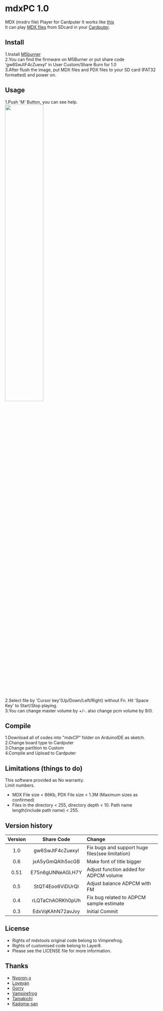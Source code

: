 # mdxPC 1.0
MDX (mxdrv file) Player for Cardputer 
It works like [this](https://x.com/i/status/1841840389306909125)<br>
It can play [MDX files]([https://en.wikipedia.org/wiki/VGM_(file_format)](https://w.atwiki.jp/mxdrv/)) from SDcard in your [Cardputer](https://shop.m5stack.com/products/m5stack-cardputer-kit-w-m5stamps3).<br>
## Install
1.Install [M5burner](https://docs.m5stack.com/en/uiflow/m5burner/intro)<br>
2.You can find the firmware on M5Burner or put share code 'gw6SwJtF4cZuexyl' in User Custom/Share Burn for 1.0 <br>
3.After flush the image, put MDX files and PDX files to your SD card (FAT32 formatted) and power on.<br>

## Usage
1.Push 'M' Button, you can see help.<br>
<img width="50%" src ="https://github.com/user-attachments/assets/019905da-9d3b-4c67-bfcd-6aebdd8362bf"><br>
2.Select file by 'Cursor key'(Up/Down/Left/Right) without Fn. Hit 'Space Key' to Start/Stop playing.<br>
3.You can change master volume by +/-. also  change pcm volume by 9/0. 
## Compile
1.Download all of codes into "mdxCP" folder on ArduinoIDE as sketch.<br>
2.Change board type to Cardputer<br>
3.Change partition to Custom<br>
4.Compile and Upload to Cardputer<br>
## Limitations (things to do)
This software provided as No warranty.<br>
Limit numbers.<br>
- MDX File size < 86Kb, PDX File size < 1.3M (Maximum sizes as confirmed)
- Files in the directory < 255, directory depth < 10. Path name length(include path name) < 255.
## Version history

| Version  | Share Code | Change |
|:----------:|:-----------:|:-------------|
| 1.0       |gw6SwJtF4cZuexyl   | Fix bugs and support huge files(see limitation)|
| 0.6       |jxA5yGmQAlh5xcGB   | Make font of title bigger    |
| 0.51       | E75n6gUNNeAGLH7Y    | Adjust function added for ADPCM volume    |
| 0.5       | StQT4Eoo6ViDUrQl        | Adjust balance ADPCM with FM        |
| 0.4       | rLQTaChAORKh0pUh     | Fix bug related to ADPCM sample estimate       |
| 0.3       | EdxVqKAhN72avJvy      | Initial Commit     |

## License
- Rights of mdxtools original code belong to Vimpirefrog.
- Rights of customised code belong to Layer8.
- Please see the LICENSE file for more information.
## Thanks
- [Nyoron-x](https://asmpwx.seesaa.net/article/499317001.html)
- [Loveyan](https://github.com/lovyan03)
- [Gorry](https://gorry.haun.org/mx/)
- [Vampirefrog](https://github.com/vampirefrog/mdxtools)
- [Tamakichi](https://github.com/Tamakichi)
- [Kadoma-san](https://littlelimit.net/misaki.htm)
